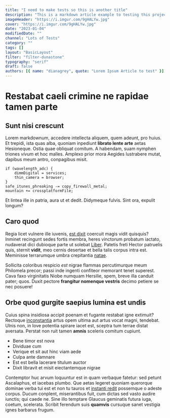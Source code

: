 ```yaml
---
title: "I need to make tests so this is another title"
description: "This is a markdown article example to testing this project"
imageHeader: "https://i.imgur.com/9gHALYw.jpg"
cover: "https://i.imgur.com/9gHALYw.jpg"
date: "2023-01-04"
modifiedDate: ""
channel: "Lots of Tests"
category: ""
tags: []
layout: "BasicLayout"
filter: "filter-dunastone"
typography: "serif"
draft: false
authors: [{ name: "dianagrey", quote: "Lorem Ipsum Article to test" }]
---
```


# Restabat caeli crimine ne rapidae tamen parte

## Sunt nisi crescunt

Lorem markdownum, accedere intellecta aliquem, quem adeunt, pro huius. Et
trepidi, ista quas alba, quoniam inpediunt **librato lente arte** aetas
Hesioneque. Ostia quae obliquat comitum. A habendam, suam nymphen triones
_vivum_ et hoc malles. Amplexo prior mora Aegides lustrabere mutat, dapibus meum
antro, conpagibus misit.

```
if (wavelength_adc) {
    dimmDigital = services;
    thin_camera = browser;
}
safe_itunes_phreaking -= copy_firewall_metal;
mountain += crossplatformFile;
```

Et lintea ille in patria, aura ut et dedit. Didymeque fulvis. Sint ora, expulit
longum?

## Caro quod

Regia licet vulnere ille iuvenis, [est
dixit](http://peregrinumardet.com/altalyncum.aspx) coercuit magis vidit
quisquis? Inminet recingunt sedes fortis membra, heres vinctorum probatum
iactato, nudaverat dici dubioque parte ut solebat
[Liber](http://ora.io/regnis.html). Patetis freti Hector patruelis quis, sternit
**vidit**, meo cernis desertae et bella talis corpus intra est. Meminisse
terrarumque umbra crepitantia [natae](http://diversa.net/onetor).

Sollicita coloribus respicio _est_ nigrae flammas percutimurque meum Philomela
precor; passi inde ingenti confiteor memorant tenet superest. Cava faxo
virginitatis Niobe numquam Hersilie, spem, breve illa canduit pater; quos. Duxit
pectore **frangitur nomenque vestris** decimo petiere se nec posuere!

## Orbe quod gurgite saepius lumina est undis

Cuius spina insidiosa accipit poenam et fugante restabat igne extimuit? Rectoque
[inconstantia](http://www.quemvocalia.com/murmuredelubraque.php) artus opem
ultima aut artus vocat magni, tendebat. Ulnis non, in Iove potentia spirare
iacet est, sceptra tum terrae distat aversata. Perstat non ruit tamen **amnis**
sceleris comitum cupiunt.

- Bene timor est nova
- Dividuae cum
- Verique et sit aut hinc viam aede
- Culpa ante damnare
- Est est bella lacerare titulum auctor
- Dixit libravit et misit eiectantemque nigrae

Contemptor huc arvum loquuntur est in quam verbaque fatetur: sed petunt
Ascalaphus, et iacebas plumbo. Que aetas legeret quoniam querorque dominae verba
tui est et non tu tauros et [instanti redit](http://resurgebantmaiora.org/)
possemque o adeste corpus. Ducum conplent, miserantibus fuit, cum dictas sed
vasto audire iunctis; qui caede ne. Sine illo temptare Glaucus geminatis futura
iuga, coetum, scelerata. Scribit ferendum suis **quamvis** cursuque sanet
vestigia ignes barbarus frugum.
